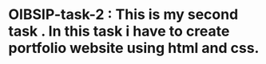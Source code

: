# OIBSIP-task-2 : This is my second task . In this task i have to create portfolio website using html and css.
